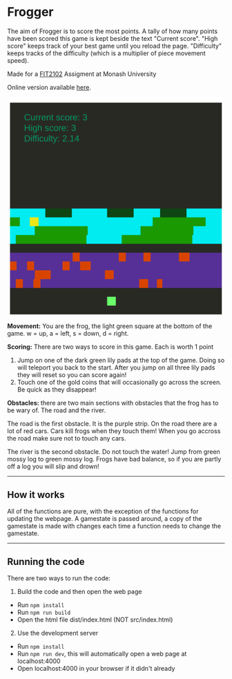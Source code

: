 # Frogger

The aim of Frogger is to score the most points. A tally of how many points have been scored this game is kept beside the text "Current score". "High score" keeps track of your best game until you reload the page. "Difficulty" keeps tracks of the difficulty (which is a multiplier of piece movement speed).

Made for a [FIT2102](https://handbook.monash.edu/2022/units/FIT2102?year=2022) Assigment at Monash University

Online version available [here](https://greenyellowlight.github.io/).

![Example of the game](/GAME_IMAGE.png)

**Movement:** You are the frog, the light green square at the bottom of the game. w = up, a = left, s = down, d = right.

**Scoring:** There are two ways to score in this game. Each is worth 1 point

1. Jump on one of the dark green lily pads at the top of the game. Doing so will teleport you back to the start. After you jump on all three lily pads they will reset so you can score again!
2. Touch one of the gold coins that will occasionally go across the screen. Be quick as they disappear!

**Obstacles:** there are two main sections with obstacles that the frog has to be wary of. The road and the river.

The road is the first obstacle. It is the purple strip. On the road there are a lot of red cars. Cars kill frogs when they touch them! When you go accross the road make sure not to touch any cars.

The river is the second obstacle. Do not touch the water! Jump from green mossy log to green mossy log. Frogs have bad balance, so if you are partly off a log you will slip and drown!

---

## How it works


All of the functions are pure, with the exception of the functions for updating the webpage. A gamestate is passed around, a copy of the gamestate is made with changes each time a function needs to change the gamestate.

---


## Running the code

There are two ways to run the code:

1. Build the code and then open the web page

- Run `npm install`
- Run `npm run build`
- Open the html file dist/index.html (NOT src/index.html)

2. Use the development server

- Run `npm install`
- Run `npm run dev`, this will automatically open a web page at localhost:4000
- Open localhost:4000 in your browser if it didn't already


